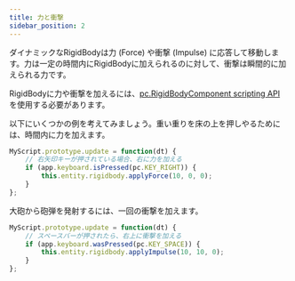 ```yaml
---
title: 力と衝撃
sidebar_position: 2
---
```


ダイナミックなRigidBodyは力 (Force) や衝撃 (Impulse) に応答して移動します。力は一定の時間内にRigidBodyに加えられるのに対して、衝撃は瞬間的に加えられる力です。

RigidBodyに力や衝撃を加えるには、[pc.RigidBodyComponent scripting API][1] を使用する必要があります。

以下にいくつかの例を考えてみましょう。重い重りを床の上を押しやるためには、時間内に力を加えます。

```javascript
MyScript.prototype.update = function(dt) {
    // 右矢印キーが押されている場合、右に力を加える
    if (app.keyboard.isPressed(pc.KEY_RIGHT)) {
        this.entity.rigidbody.applyForce(10, 0, 0);
    }
};
```

大砲から砲弾を発射するには、一回の衝撃を加えます。

```javascript
MyScript.prototype.update = function(dt) {
    // スペースバーが押されたら、右上に衝撃を加える
    if (app.keyboard.wasPressed(pc.KEY_SPACE)) {
        this.entity.rigidbody.applyImpulse(10, 10, 0);
    }
};
```

[1]: /api/pc.RigidBodyComponent.html
